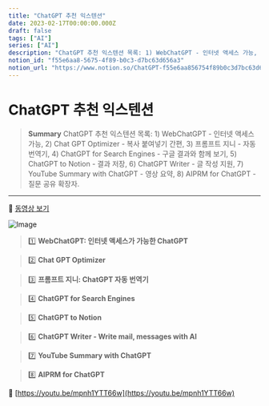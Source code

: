 ```yaml
---
title: "ChatGPT 추천 익스텐션"
date: 2023-02-17T00:00:00.000Z
draft: false
tags: ["AI"]
series: ["AI"]
description: "ChatGPT 추천 익스텐션 목록: 1) WebChatGPT - 인터넷 액세스 가능, 2) Chat GPT Optimizer - 복사 붙여넣기 간편, 3) 프롬프트 지니 - 자동 번역기, 4) ChatGPT for Search Engines - 구글 결과와 함께 보기, 5) ChatGPT to Notion - 결과 저장, 6) ChatGPT Writer - 글 작성 지원, 7) YouTube Summary with ChatGPT - 영상 요약, 8) AIPRM for ChatGPT - 질문 공유 확장자."
notion_id: "f55e6aa8-5675-4f89-b0c3-d7bc63d656a3"
notion_url: "https://www.notion.so/ChatGPT-f55e6aa856754f89b0c3d7bc63d656a3"
---
```


# ChatGPT 추천 익스텐션

> **Summary**
> ChatGPT 추천 익스텐션 목록: 1) WebChatGPT - 인터넷 액세스 가능, 2) Chat GPT Optimizer - 복사 붙여넣기 간편, 3) 프롬프트 지니 - 자동 번역기, 4) ChatGPT for Search Engines - 구글 결과와 함께 보기, 5) ChatGPT to Notion - 결과 저장, 6) ChatGPT Writer - 글 작성 지원, 7) YouTube Summary with ChatGPT - 영상 요약, 8) AIPRM for ChatGPT - 질문 공유 확장자.

---

🎥 [동영상 보기](https://www.youtube.com/watch?v=Xs-lqxU_PiQ)

![Image](https://prod-files-secure.s3.us-west-2.amazonaws.com/09ccd4d5-876c-4bba-bbdf-cc77a0a11257/13915db3-7a5e-4f93-89ef-005583115c8e/Untitled.png?X-Amz-Algorithm=AWS4-HMAC-SHA256&X-Amz-Content-Sha256=UNSIGNED-PAYLOAD&X-Amz-Credential=ASIAZI2LB4662FDEOZ62%2F20250724%2Fus-west-2%2Fs3%2Faws4_request&X-Amz-Date=20250724T083836Z&X-Amz-Expires=3600&X-Amz-Security-Token=IQoJb3JpZ2luX2VjEAAaCXVzLXdlc3QtMiJIMEYCIQDRLOkDXiPzC%2BkO6diYGtCgry1Q%2BwQDD%2BlV52rNsDNm%2BwIhALhDFNSegaCp3plXB17Lw50JYUZN133OnKCzmtTVflEXKv8DCCkQABoMNjM3NDIzMTgzODA1IgwiaNCC3rX66rhrTXgq3AN%2FHZdw19KdXsZq4f0dqQS3Ye3WQNV%2Fhf3pA0kEM7hU%2FkEdu6c9FJk0E776huHCwPaDjpi1evl5VAaYYTlh%2FsVVx7OuckDw82%2FgMey6udS6C6lPo0vj7mKA9YiY0274VDbf71APu0v0X66f8bDE48bv%2FIu9s5ip47RU3sqc2z5hSIJ0rjh%2FRTxklDiERuJhHxal8sHg6a8IxFYKb66ELN7XglODey0NC25sNrt6ZB4Y5YOzps3%2B10dEj7%2BEFQjOj0l63Me0wLqgMdr%2FjMHyXyUSQvo8zZ6jZBHLULCC4S2kqYcutXW4dz7a4XhU3SK3cjFBUSrPgXpPkI%2FZ206hli%2FaRyW7Bvpqn3Ft8FrEHxuMSdNYr2b6YNhbVr7lLN3GG%2Bp%2FU0k%2B4YSQzM0wknUqs%2BuVASwCfoHb79%2BHK5devmqSI0dC577qTCYht9Kq9Bvcd99gaKux8MMhlVEvRnKCB%2B2%2BUpcxs881MjkmVBthBHIu61OMQOzstVBFGoSE6HqwpE08MXD5cNQh%2FaUVqPkNH%2BgnXLyPt6Mi2Ns5hINSQ%2FJ3PMMk3CsgxH24NKx%2B7iNFw0Rgc6D47liuHNyZDbFTBgW%2BwBBHfyKGn31oUQmA2p6Uc8TmVHVfJaXs8Yug%2BjDazofEBjqkAURvx2Ztsk0w8F1LJcE85tU%2BBuC59Ful0MyjlCUxCEb4MIoOyeAVBBPRW%2BWMnNn61uenoba2UVSD0lGNtmujzx4K0%2Fm8BP7u%2BArTvYBFpQmWDBFV39brLMZuS0r5NubFWo0b4LrdMoHHKKNC9MSpvk%2BIr0ekHzmq%2FwNFTNXiOIGd1LMkwS31WyxY%2FTMxchUJAqqZWMwfFkO%2FnHbkq8ZqYaWg1KOw&X-Amz-Signature=8c5816b00702beb5052e026c225b2755dab9f04eeb9f2d4f1b84d58227251848&X-Amz-SignedHeaders=host&x-amz-checksum-mode=ENABLED&x-id=GetObject)

> 1️⃣ ****WebChatGPT: 인터넷 액세스가 가능한 ChatGPT****

> 2️⃣ ****Chat GPT Optimizer****

> 3️⃣ ****프롬프트 지니: ChatGPT 자동 번역기****

> 4️⃣ ****ChatGPT for Search Engines****

> 5️⃣ ****ChatGPT to Notion****

> 6️⃣ ****ChatGPT Writer - Write mail, messages with AI****

> 7️⃣ ****YouTube Summary with ChatGPT****

> 8️⃣ ****AIPRM for ChatGPT****

🔗 [https://youtu.be/mpnh1YTT66w](https://youtu.be/mpnh1YTT66w)

